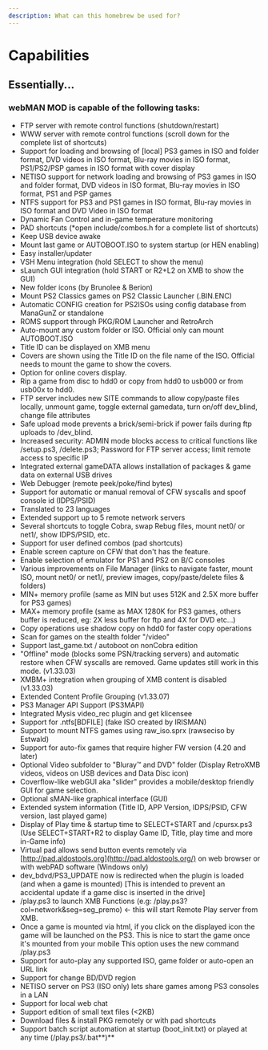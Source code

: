 ```yaml
---
description: What can this homebrew be used for?
---
```


# Capabilities

## Essentially...

### webMAN MOD is capable of the following tasks:

* FTP server with remote control functions \(shutdown/restart\)
* WWW server with remote control functions \(scroll down for the complete list of shortcuts\)
* Support for loading and browsing of \[local\] PS3 games in ISO and folder format, DVD videos in ISO format, Blu-ray movies in ISO format, PS1/PS2/PSP games in ISO format with cover display
* NETISO support for network loading and browsing of PS3 games in ISO and folder format, DVD videos in ISO format, Blu-ray movies in ISO format, PS1 and PSP games
* NTFS support for PS3 and PS1 games in ISO format, Blu-ray movies in ISO format and DVD Video in ISO format
* Dynamic Fan Control and in-game temperature monitoring
* PAD shortcuts \(\*open include/combos.h for a complete list of shortcuts\)
* Keep USB device awake
* Mount last game or AUTOBOOT.ISO to system startup \(or HEN enabling\)
* Easy installer/updater
* VSH Menu integration \(hold SELECT to show the menu\)
* sLaunch GUI integration \(hold START or R2+L2 on XMB to show the GUI\)
* New folder icons \(by Brunolee & Berion\)
* Mount PS2 Classics games on PS2 Classic Launcher \(.BIN.ENC\)
* Automatic CONFIG creation for PS2ISOs using config database from ManaGunZ or standalone
* ROMS support through PKG/ROM Launcher and RetroArch
* Auto-mount any custom folder or ISO. Official only can mount AUTOBOOT.ISO
* Title ID can be displayed on XMB menu
* Covers are shown using the Title ID on the file name of the ISO. Official needs to mount the game to show the covers.
* Option for online covers display.
* Rip a game from disc to hdd0 or copy from hdd0 to usb000 or from usb00x to hdd0.
* FTP server includes new SITE commands to allow copy/paste files locally, unmount game, toggle external gamedata, turn on/off dev\_blind, change file attributes
* Safe upload mode prevents a brick/semi-brick if power fails during ftp uploads to /dev\_blind.
* Increased security: ADMIN mode blocks access to critical functions like /setup.ps3, /delete.ps3; Password for FTP server access; limit remote access to specific IP
* Integrated external gameDATA allows installation of packages & game data on external USB drives
* Web Debugger \(remote peek/poke/find bytes\)
* Support for automatic or manual removal of CFW syscalls and spoof console id \(IDPS/PSID\)
* Translated to 23 languages
* Extended support up to 5 remote network servers
* Several shortcuts to toggle Cobra, swap Rebug files, mount net0/ or net1/, show IDPS/PSID, etc.
* Support for user defined combos \(pad shortcuts\)
* Enable screen capture on CFW that don't has the feature.
* Enable selection of emulator for PS1 and PS2 on B/C consoles
* Various improvements on File Manager \(links to navigate faster, mount ISO, mount net0/ or net1/, preview images, copy/paste/delete files & folders\)
* MIN+ memory profile \(same as MIN but uses 512K and 2.5X more buffer for PS3 games\)
* MAX+ memory profile \(same as MAX 1280K for PS3 games, others buffer is reduced, eg: 2X less buffer for ftp and 4X for DVD etc...\)
* Copy operations use shadow copy on hdd0 for faster copy operations
* Scan for games on the stealth folder "/video"
* Support last\_game.txt / autoboot on nonCobra edition
* "Offline" mode \(blocks some PSN/tracking servers\) and automatic restore when CFW syscalls are removed. Game updates still work in this mode. \(v1.33.03\)
* XMBM+ integration when grouping of XMB content is disabled \(v1.33.03\)
* Extended Content Profile Grouping \(v1.33.07\)
* PS3 Manager API Support \(PS3MAPI\)
* Integrated Mysis video\_rec plugin and get klicensee
* Support for .ntfs\[BDFILE\] \(fake ISO created by IRISMAN\)
* Support to mount NTFS games using raw\_iso.sprx \(rawseciso by Estwald\)
* Support for auto-fix games that require higher FW version \(4.20 and later\)
* Optional Video subfolder to "Bluray™ and DVD" folder \(Display RetroXMB videos, videos on USB devices and Data Disc icon\)
* Coverflow-like webGUI aka "slider" provides a mobile/desktop friendly GUI for game selection.
* Optional sMAN-like graphical interface \(GUI\)
* Extended system information \(Title ID, APP Version, IDPS/PSID, CFW version, last played game\)
* Display of Play time & startup time to SELECT+START and /cpursx.ps3 \(Use SELECT+START+R2 to display Game ID, Title, play time and more in-Game info\)
* Virtual pad allows send button events remotely via [http://pad.aldostools.org](http://pad.aldostools.org/) on web browser or with webPAD software \(Windows only\)
* dev\_bdvd/PS3\_UPDATE now is redirected when the plugin is loaded \(and when a game is mounted\) \[This is intended to prevent an accidental update if a game disc is inserted in the drive\]
* /play.ps3 to launch XMB Functions \(e.g: /play.ps3?col=network&seg=seg\_premo\) &lt;- this will start Remote Play server from XMB.
* Once a game is mounted via html, if you click on the displayed icon the game will be launched on the PS3. This is nice to start the game once it's mounted from your mobile This option uses the new command /play.ps3
* Support for auto-play any supported ISO, game folder or auto-open an URL link
* Support for change BD/DVD region
* NETISO server on PS3 \(ISO only\) lets share games among PS3 consoles in a LAN
* Support for local web chat
* Support edition of small text files \(&lt;2KB\)
* Download files & install PKG remotely or with pad shortcuts
* Support batch script automation at startup \(boot\_init.txt\) or played at any time \(/play.ps3/.bat**\)**

